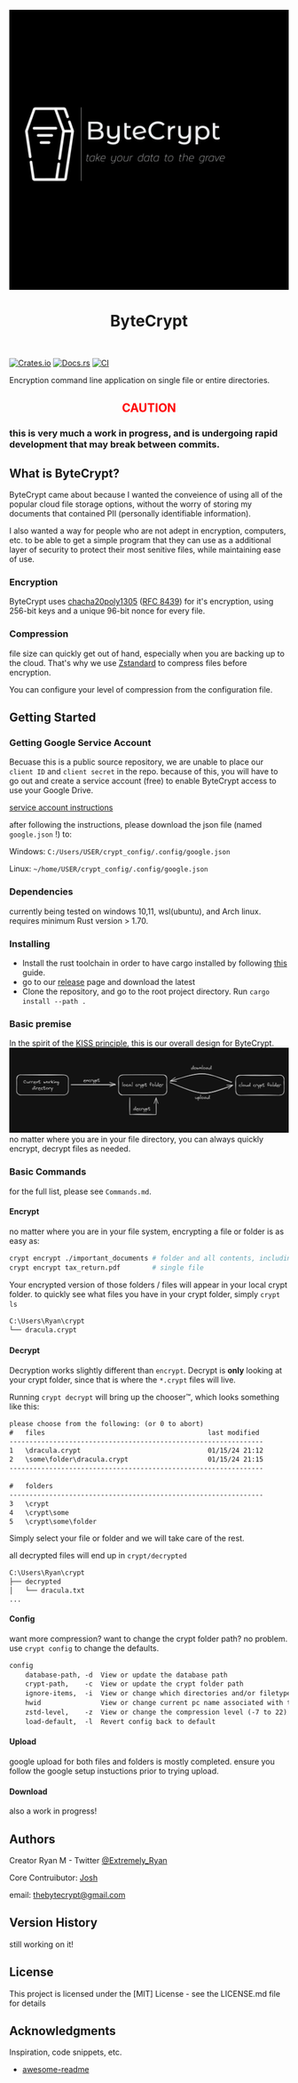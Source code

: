 <p align="center">
<img src=images/ByteCrypt-hr.png align="center"  />
<h1 align="center">ByteCrypt</h1>
</p>
<br/>

[![Crates.io](https://img.shields.io/crates/v/ByteCrypt.svg)](https://crates.io/crates/ByteCrypt)
[![Docs.rs](https://docs.rs/ByteCrypt/badge.svg)](https://docs.rs/ByteCrypt)
[![CI](https://github.com/ExtremelyRyan/ByteCrypt/workflows/CI/badge.svg)](https://github.com/ExtremelyRyan/ByteCrypt/actions)
 
Encryption command line application on single file or entire directories.

<h2 align="center"><FONT COLOR="RED">CAUTION </FONT></h2>
<h3>this is very much a <b>work in progress</b>, and is undergoing rapid development that may break between commits.</h3>

## What is ByteCrypt?

ByteCrypt came about because I wanted the conveience of using all of the popular cloud file storage options, without the worry of storing my documents that contained PII (personally identifiable information). 

I also wanted a way for people who are not adept in encryption, computers, etc. to be able to get a simple program that they can use as a additional layer of security to protect their most senitive files, while maintaining ease of use.

### Encryption
ByteCrypt uses [chacha20poly1305](https://en.wikipedia.org/wiki/ChaCha20-Poly1305) ([RFC 8439](https://datatracker.ietf.org/doc/html/rfc8439)) for it's encryption, using 256-bit keys and a unique 96-bit nonce for every file.

### Compression
file size can quickly get out of hand, especially when you are backing up to the cloud. That's why we use [Zstandard](https://en.wikipedia.org/wiki/Zstd) to compress files before encryption.

You can configure your level of compression from the configuration file.

## Getting Started

### Getting Google Service Account

Becuase this is a public source repository, we are unable to place our `client ID` and `client secret` in the repo. because of this, you will have to go out and create a service account (free) to enable ByteCrypt access to use your Google Drive. 

[service account instructions](https://developers.google.com/identity/protocols/oauth2/service-account#creatinganaccount)

after following the instructions, please download the json file (named `google.json` !) to: <br>

Windows: `C:/Users/USER/crypt_config/.config/google.json` <br>

Linux: `~/home/USER/crypt_config/.config/google.json`

### Dependencies

currently being tested on windows 10,11, wsl(ubuntu), and Arch linux.
requires minimum Rust version > 1.70.

### Installing
* Install the rust toolchain in order to have cargo installed by following
  [this](https://www.rust-lang.org/tools/install) guide.
* go to our [release](https://github.com/ExtremelyRyan/ByteCrypt/releases) page and download the latest 
* Clone the repository, and go to the root project directory. Run `cargo install --path .`


### Basic premise
In the spirit of the [KISS principle](https://en.wikipedia.org/wiki/KISS_principle), this is our overall design for ByteCrypt.
![basic logic flow](./images/image.png)
no matter where you are in your file directory, you can always quickly encrypt, decrypt files as needed.

### Basic Commands

for the full list, please see `Commands.md`.

#### Encrypt

no matter where you are in your file system, encrypting a file or folder is as easy as:
```bash
crypt encrypt ./important_documents # folder and all contents, including sub-directories
crypt encrypt tax_return.pdf        # single file
``` 

Your encrypted version of those folders / files will appear in your local crypt folder. to quickly see what files you have in your crypt folder, simply `crypt ls`

```txt 
C:\Users\Ryan\crypt
└── dracula.crypt
```

#### Decrypt

Decryption works slightly different than `encrypt`. Decrypt is <b>only</b> looking at your crypt folder, since that is where the `*.crypt` files will live.

Running `crypt decrypt` will bring up the chooser™, which looks something like this:

```text
please choose from the following: (or 0 to abort)
#   files                                         last modified 
----------------------------------------------------------------
1   \dracula.crypt                                01/15/24 21:12
2   \some\folder\dracula.crypt                    01/15/24 21:15
----------------------------------------------------------------

#   folders
----------------------------------------------------------------
3   \crypt
4   \crypt\some
5   \crypt\some\folder
```

Simply select your file or folder and we will take care of the rest.

all decrypted files will end up in `crypt/decrypted`

```
C:\Users\Ryan\crypt
├── decrypted
│   └── dracula.txt
...
```


#### Config

want more compression? want to change the crypt folder path? no problem. use `crypt config` to change the defaults.
```txt
config
    database-path, -d  View or update the database path
    crypt-path,    -c  View or update the crypt folder path
    ignore-items,  -i  View or change which directories and/or filetypes are to be ignored
    hwid               View or change current pc name associated with the cloud
    zstd-level,    -z  View or change the compression level (-7 to 22) higher is more compression
    load-default,  -l  Revert config back to default
```

#### Upload
google upload for both files and folders is mostly completed. ensure you follow the google setup instuctions prior to trying upload.

#### Download
also a work in progress!

 
## Authors 
Creator Ryan M - Twitter [@Extremely_Ryan](https://twitter.com/Extremely_Ryan)


Core Contruibutor: [Josh](https://github.com/JoshBenn)


email: <thebytecrypt@gmail.com>

## Version History

still working on it!

## License

This project is licensed under the [MIT] License - see the LICENSE.md file for details

## Acknowledgments

Inspiration, code snippets, etc.
* [awesome-readme](https://github.com/matiassingers/awesome-readme) 
